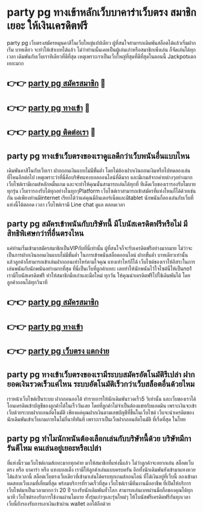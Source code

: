 # party pg ทางเข้าหลักเว็บบาคาร่าเว็บตรง สมาชิกเยอะ ให้เงินเครดิตฟรี

party pg เว็บตรงสมัครหมุนคาสิโนเว็บใหญ่แปปเดียว ผู้ที่สนใจสามารถเดิมพันสล็อตได้แล้วเริ่มฝากเริ่ม บาทเดียว จะทำให้เข้าเบทได้แล้ว ไม่ว่าท่านนั้นเคยเป็นผู้เล่นเก่าหรือสมาชิกเพิ่งเล่น ก็จัดเล่นได้ทุกเวลา เดิมพันกับเว็บเราทีเดียวที่ดีที่สุด เหตุเพราะเราเป็นเว็บใหญ่ที่สุดที่ดีที่สุดในตอนนี้ Jackpotแตกเยอะมาก

## 👉👉 [party pg สมัครสมาชิก](https://bit.ly/3Ckzg5n) 🎰
## 👉👉 [party pg ทางเข้า](https://bit.ly/3Ckzg5n) 🎰
## 👉👉 [party pg ติดต่อเรา](https://bit.ly/3Ckzg5n) 🎰

## party pg ทางเข้าเว็บตรงของเราดูแลดีกว่าเว็บพนันอื่นแบบไหน
เดิมพันคาสิโนกับเว็บเรา ฝากถอนเงินแบบไม่มีขั้นต่ำ โดยไม่ต้องฝากเงินถอนเงินหรือไปทดลองเล่นที่ไหนอีกต่อไป เหตุเพราะว่าที่นี่คือบริษัทแทงบอลออนไลน์ที่ดีมาก และมีเกมส์จากค่ายต่างๆอย่างมาก เว็บไซต์เรามีเกมส์หลักหมื่นเกม และจะทำให้คุณนั้นสามารถเล่นได้ทุกที่ ทีเด็ดเว็บของเรารองรับโมบายทุกรุ่น เว็บเรารองรับได้ทุกอย่างในทุกๆPlatform เว็บไซต์เราสามารถเข้าสมัครที่แห่งไหนก็ได้ด้วยเช่นกัน แค่เพียงท่านมีinternet เรียกได้ว่าแค่คุณมีอินเตอร์เน็ตและมีtablet นักพนันก็ลองเล่นกับเว็บที่แห่งนี้ได้ตลอด เวลา เว็บไซต์เรามี Line chat ดูแล ตลอดเวลา

## party pg สมัครเข้าพนันกับบริษัทนี้ มีโบนัสเครดิตฟรีหรือไม่ มีสิทธิพิเศษกว่าที่อื่นตรงไหน
แค่ท่านเริ่มเข้ามาสมัครสมาชิกเป็นVIPกับที่นี่เท่านั้น ผู้ที่สนใจก็จะรับเครดิตฟรีอย่างมากมาย ไม่ว่าจะเป็นการฝากเงินถอนเงินแบบไม่มีขั้นต่ำ ในการเข้าพนันสล็อตออนไลน์ ฝากขั้นต่ำ บาทเดียวเท่านั้น แล้วลูกค้าก็สามารถเข้าเล่นฝากถอนเท่าไหร่ตามใจคุณ แทงเท่าไหร่ก็ได้ เว็บไซต์ของเราให้อิสระในการเล่นพนันกับนักพนันอย่างมากที่สุด ที่นี่เป็นเว็บที่ลูกค้าเยอะ เลยทำให้นักพนันไว้ใจไซต์นี่ให้เป็นno1 เรามีโบนัสเครดิตฟรี ทำให้สมาชิกมือเก่าและมือใหม่ ทุกวัน ให้คุณนำเครดิตฟรีไปใช้เดิมพันได้ โดยลูกค้าถอนได้ทุกวินาที

## 👉👉 [party pg สมัครสมาชิก](https://bit.ly/3Ckzg5n)
## 👉👉 [party pg ทางเข้า](https://bit.ly/3Ckzg5n)
## 👉👉 [party pg เว็บตรง แตกง่าย](https://bit.ly/3Ckzg5n)

## party pg ทางเข้าเว็บตรงของเรามีระบบสมัครอัตโนมัติรึเปล่า ฝากยอดเงินรวดเร็วแค่ไหน ระบบอัตโนมัติเร็วกว่าเว็บสล็อตอื่นด้วยไหม
เราหน้าเว็บไซต์เป็นระบบ ฝากถอนออโต้ ทำรายการให้นักเดิมพันรวดเร็ว5 วิเท่านั้น และเว็บของเราได้โอนเครดิตเข้าบัญชีของลูกค้าได้ในเร็ววันเลย โดยที่ลูกค้าไม่จำเป็นต้องแชทกับแอดมิน เพราะเงินจะเข้าเว็บด้วยระบบฝากถอนอัตโนมัติ เพียงแค่คุณฝากเงินตามเลขบัญชีที่ขึ้นในเว็บไซต์ เว็บจะนำเครดิตของนักเดิมพันเข้าเว็บเกมภายในไม่กี่นาทีทันที เพราะเราเป็นเว็บฝากถอนอัตโนมัติ ที่เริ่ดที่สุด ในไทย

## party pg ทำไมนักพนันต้องเลือกเล่นกับบริษัทนี้ด้วย บริษัทมีการันตีไหม คนเล่นอยู่เยอะหรือเปล่า
ที่แห่งนี้รวมเว็บไซต์เกมส์เยอะมากทุกค่าย มาให้สมาชิกที่แห่งนี้แล้ว ไม่ว่าลูกค้าจะอยากเล่น สล็อตเว็บตรง หรือ บาคาร่า หรือ แทงบอลเต็ง เรามีให้ลูกค้าเล่นแบบครบครัน อีกทั้งนักเดิมพันยังเข้ามาแทงหวยได้แล้วเวลานี้ สล็อตเว็บตรงเว็บเดียวที่เข้ามาเล่นได้ครบทุกเกมส์ออนไลน์ ที่ได้เงินอยู่ที่เว็บนี้ ลองเข้ามาทดสอบเว็บเกมที่เยี่ยมที่สุด พร้อมบริการที่รวดเร็วที่สุด เว็บไซต์เรามีทีมงานมืออาชีพ ที่เปิดให้บริการเว็บไซต์มาเป็นเวลามากกว่า 20 ปี รองรับนักเดิมพันทั่วโลก สามารถเล่นเบทผ่านมือถือของคุณได้ทุกนาที เว็บไซต์รองรับการใช้งานผ่านโมบาย ทั้งรุ่นเก่าๆและรุ่นใหม่ๆ ให้โบนัสฟรีเครดิตฟรีกันทุกเวลา เว็บนี้ยังรองรับการเอาเงินเข้าผ่าน wallet ออโต้อีกด้วย
